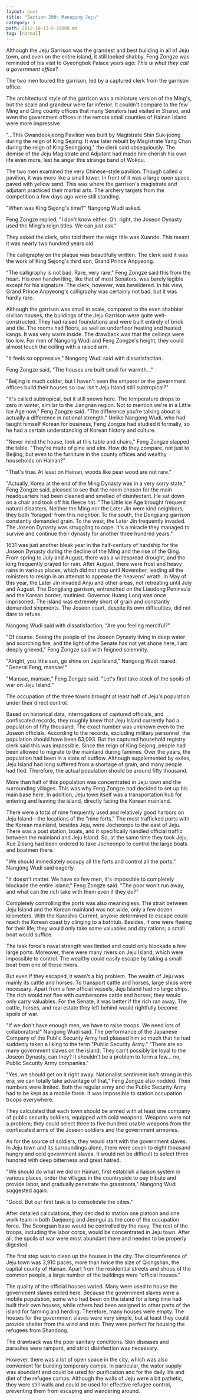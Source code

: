 ```yaml
---
layout: post
title: "Section 290: Managing Jeju"
category: 5
path: 2012-10-13-5-29000.md
tag: [normal]
---
```


Although the Jeju Garrison was the grandest and best building in all of Jeju town, and even on the entire island, it still looked shabby. Feng Zongze was reminded of his visit to Gyeongbok Palace years ago: *This is what they call a government office?*

The two men toured the garrison, led by a captured clerk from the garrison office.

The architectural style of the garrison was a miniature version of the Ming's, but the scale and grandeur were far inferior. It couldn't compare to the few Ming and Qing county offices that many Senators had visited in Shanxi, and even the government offices in the remote small counties of Hainan Island were more impressive.

"...This Gwandeokjeong Pavilion was built by Magistrate Shin Suk-jeong during the reign of King Sejong. It was later rebuilt by Magistrate Yang Chan during the reign of King Seongjong," the clerk said obsequiously. The demise of the Jeju Magistrate and Adjutant had made him cherish his own life even more, lest he anger this strange band of Wokou.

The two men examined the very Chinese-style pavilion. Though called a pavilion, it was more like a small tower. In front of it was a large open space, paved with yellow sand. This was where the garrison's magistrate and adjutant practiced their martial arts. The archery targets from the competition a few days ago were still standing.

"When was King Sejong's time?" Nangong Wudi asked.

Feng Zongze replied, "I don't know either. Oh, right, the Joseon Dynasty used the Ming's reign titles. We can just ask."

They asked the clerk, who told them the reign title was Xuande. This meant it was nearly two hundred years old.

The calligraphy on the plaque was beautifully written. The clerk said it was the work of King Sejong's third son, Grand Prince Anpyeong.

"The calligraphy is not bad. Rare, very rare," Feng Zongze said this from the heart. His own handwriting, like that of most Senators, was barely legible except for his signature. The clerk, however, was bewildered. In his view, Grand Prince Anpyeong's calligraphy was certainly not bad, but it was hardly rare.

Although the garrison was small in scale, compared to the even shabbier civilian houses, the buildings of the Jeju Garrison were quite well-constructed. They had raised foundations and were built entirely of brick and tile. The rooms had floors, as well as underfloor heating and heated kangs. It was very warm inside. The drawback was that the ceilings were too low. For men of Nangong Wudi and Feng Zongze's height, they could almost touch the ceiling with a raised arm.

"It feels so oppressive," Nangong Wudi said with dissatisfaction.

Feng Zongze said, "The houses are built small for warmth..."

"Beijing is much colder, but I haven't seen the emperor or the government offices build their houses so low. Isn't Jeju Island still subtropical?"

"It's called subtropical, but it still snows here. The temperature drops to zero in winter, similar to the Jiangnan region. Not to mention we're in a Little Ice Age now," Feng Zongze said. "The difference you're talking about is actually a difference in national strength." Unlike Nangong Wudi, who had taught himself Korean for business, Feng Zongze had studied it formally, so he had a certain understanding of Korean history and culture.

"Never mind the house, look at this table and chairs," Feng Zongze slapped the table. "They're made of pine and elm. How do they compare, not just to Beijing, but even to the furniture in the county offices and wealthy households on Hainan?"

"That's true. At least on Hainan, woods like pear wood are not rare."

"Actually, Korea at the end of the Ming Dynasty was in a very sorry state," Feng Zongze said, pleased to see that the room chosen for the main headquarters had been cleaned and smelled of disinfectant. He sat down on a chair and took off his fleece hat. "The Little Ice Age brought frequent natural disasters. Neither the Ming nor the Later Jin were kind neighbors; they both 'foraged' from this neighbor. To the south, the Dongjiang garrison constantly demanded grain. To the west, the Later Jin frequently invaded. The Joseon Dynasty was struggling to cope. It's a miracle they managed to survive and continue their dynasty for another three hundred years."

1631 was just another bleak year in the half-century of hardship for the Joseon Dynasty during the decline of the Ming and the rise of the Qing. From spring to July and August, there was a widespread drought, and the king frequently prayed for rain. After August, there were frost and heavy rains in various places, which did not stop until November, leading all the ministers to resign in an attempt to appease the heavens' wrath. In May of this year, the Later Jin invaded Anju and other areas, not retreating until July and August. The Dongjiang garrison, entrenched on the Liaodong Peninsula and the Korean border, mutinied. Governor Huang Long was once imprisoned. The island was extremely short of grain and constantly demanded shipments. The Joseon court, despite its own difficulties, did not dare to refuse.

Nangong Wudi said with dissatisfaction, "Are you feeling merciful?"

"Of course. Seeing the people of the Joseon Dynasty living in deep water and scorching fire, and the light of the Senate has not yet shone here, I am deeply grieved," Feng Zongze said with feigned solemnity.

"Alright, you little sun, go shine on Jeju Island," Nangong Wudi roared. "General Feng, mansae!"

"Mansae, mansae," Feng Zongze said. "Let's first take stock of the spoils of war on Jeju Island."

The occupation of the three towns brought at least half of Jeju's population under their direct control.

Based on historical data, interrogations of captured officials, and confiscated records, they roughly knew that Jeju Island currently had a population of fifty thousand. The exact number was unknown even to the Joseon officials. According to the records, excluding military personnel, the population should have been 63,093. But the captured household registry clerk said this was impossible. Since the reign of King Sejong, people had been allowed to migrate to the mainland during famines. Over the years, the population had been in a state of outflow. Although supplemented by exiles, Jeju Island had long suffered from a shortage of grain, and many people had fled. Therefore, the actual population should be around fifty thousand.

More than half of this population was concentrated in Jeju town and the surrounding villages. This was why Feng Zongze had decided to set up his main base here. In addition, Jeju town itself was a transportation hub for entering and leaving the island, directly facing the Korean mainland.

There were a total of nine frequently used and relatively good harbors on Jeju Island—the locations of the "nine forts." The most trafficked ports with the Korean mainland, besides Jeju, were Jocheonpo to the east of Jeju. There was a post station, boats, and it specifically handled official traffic between the mainland and Jeju Island. So, at the same time they took Jeju, Xue Ziliang had been ordered to take Jocheonpo to control the large boats and boatmen there.

"We should immediately occupy all the forts and control all the ports," Nangong Wudi said eagerly.

"It doesn't matter. We have so few men, it's impossible to completely blockade the entire island," Feng Zongze said. "The poor won't run away, and what can the rich take with them even if they do?"

Completely controlling the ports was also meaningless. The strait between Jeju Island and the Korean mainland was not wide, only a few dozen kilometers. With the Kuroshio Current, anyone determined to escape could reach the Korean coast by clinging to a bathtub. Besides, if one were fleeing for their life, they would only take some valuables and dry rations; a small boat would suffice.

The task force's naval strength was limited and could only blockade a few large ports. Moreover, there were many rivers on Jeju Island, which were impossible to control. The wealthy could easily escape by taking a small boat from one of these rivers.

But even if they escaped, it wasn't a big problem. The wealth of Jeju was mainly its cattle and horses. To transport cattle and horses, large ships were necessary. Apart from a few official vessels, Jeju Island had no large ships. The rich would not flee with cumbersome cattle and horses; they would only carry valuables. For the Senate, it was better if the rich ran away. The cattle, horses, and real estate they left behind would rightfully become spoils of war.

"If we don't have enough men, we have to raise troops. We need lots of collaborators!" Nangong Wudi said. The performance of the Japanese Company of the Public Security Army had pleased him so much that he had suddenly taken a liking to the term "Public Security Army." "There are so many government slaves on the island. They can't possibly be loyal to the Joseon Dynasty, can they? It shouldn't be a problem to form a few... no, Public Security Army companies."

"Yes, we should get on it right away. Nationalist sentiment isn't strong in this era; we can totally take advantage of that," Feng Zongze also nodded. Their numbers were limited. Both the regular army and the Public Security Army had to be kept as a mobile force. It was impossible to station occupation troops everywhere.

They calculated that each town should be armed with at least one company of public security soldiers, equipped with cold weapons. Weapons were not a problem; they could select three to five hundred usable weapons from the confiscated arms of the Joseon soldiers and the government armories.

As for the source of soldiers, they would start with the government slaves. In Jeju town and its surroundings alone, there were seven to eight thousand hungry and cold government slaves. It would not be difficult to select three hundred with deep bitterness and great hatred.

"We should do what we did on Hainan, first establish a liaison system in various places, order the villages in the countryside to pay tribute and provide labor, and gradually penetrate the grassroots," Nangong Wudi suggested again.

"Good. But our first task is to consolidate the cities."

After detailed calculations, they decided to station one platoon and one work team in both Daejeong and Jeongui as the core of the occupation force. The Seongsan base would be controlled by the navy. The rest of the troops, including the labor corps, would be concentrated in Jeju town. After all, the spoils of war were most abundant there and needed to be properly digested.

The first step was to clean up the houses in the city. The circumference of Jeju town was 3,910 paces, more than twice the size of Qiongshan, the capital county of Hainan. Apart from the residential streets and shops of the common people, a large number of the buildings were "official houses."

The quality of the official houses varied. Many were used to house the government slaves exiled here. Because the government slaves were a mobile population, some who had been on the island for a long time had built their own houses, while others had been assigned to other parts of the island for farming and herding. Therefore, many houses were empty. The houses for the government slaves were very simple, but at least they could provide shelter from the wind and rain. They were perfect for housing the refugees from Shandong.

The drawback was the poor sanitary conditions. Skin diseases and parasites were rampant, and strict disinfection was necessary.

However, there was a lot of open space in the city, which was also convenient for building temporary camps. In particular, the water supply was abundant and could be used for purification and for the daily life and diet of the refugee camps. Although the walls of Jeju were a bit pathetic, they were still walls and could be used for effective refugee control, preventing them from escaping and wandering around.